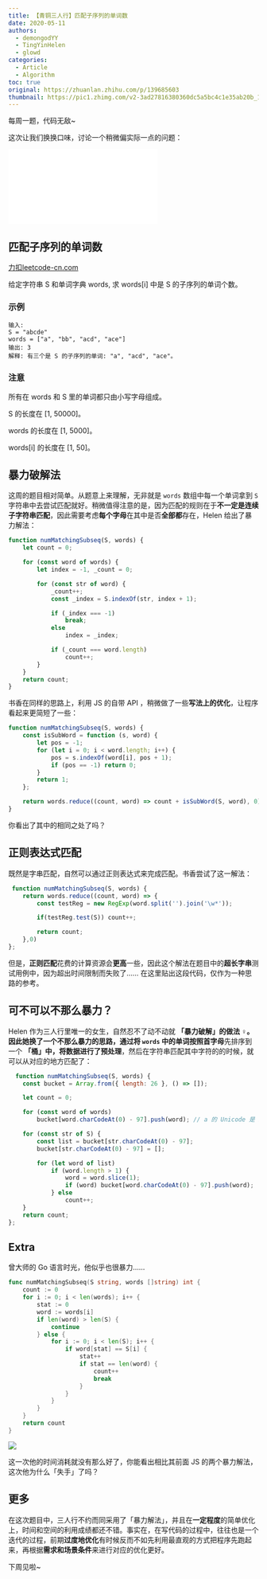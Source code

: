 ```yaml
---
title: 【青铜三人行】匹配子序列的单词数
date: 2020-05-11
authors:
  - demongodYY
  - TingYinHelen
  - glowd
categories:
  - Article
  - Algorithm
toc: true
original: https://zhuanlan.zhihu.com/p/139685603
thumbnail: https://pic1.zhimg.com/v2-3ad27816380360dc5a5bc4c1e35ab20b_1200x500.jpg
---
```


每周一题，代码无敌~

这次让我们换换口味，讨论一个稍微偏实际一点的问题：

<iframe
    frameborder="no" framespacing="0"
    scrolling="no" allowfullscreen="true"
    loading="lazy" lazyload="1"
    src="//player.bilibili.com/player.html?aid=925667742&bvid=BV1bT4y1u7Vy&cid=189923369&page=1"
></iframe>

<!-- more -->

## 匹配子序列的单词数

[力扣 ​leetcode-cn.com][1]

给定字符串 S 和单词字典 words, 求 words\[i\] 中是 S 的子序列的单词个数。

### 示例

```text
输入:
S = "abcde"
words = ["a", "bb", "acd", "ace"]
输出: 3
解释: 有三个是 S 的子序列的单词: "a", "acd", "ace"。
```

### 注意

所有在 words 和 S 里的单词都只由小写字母组成。

S 的长度在 \[1, 50000\]。

words 的长度在 \[1, 5000\]。

words\[i\] 的长度在 \[1, 50\]。

## 暴力破解法

这周的题目相对简单。从题意上来理解，无非就是 `words` 数组中每一个单词拿到 `S` 字符串中去尝试匹配就好。稍微值得注意的是，因为匹配的规则在于**不一定是连续子字符串匹配**，因此需要考虑**每个字母**在其中是否**全部都**存在，Helen 给出了暴力解法：

```JavaScript
function numMatchingSubseq(S, words) {
    let count = 0;

    for (const word of words) {
        let index = -1, _count = 0;

        for (const str of word) {
            _count++;
            const _index = S.indexOf(str, index + 1);

            if (_index === -1)
                break;
            else
                index = _index;

            if (_count === word.length)
                count++;
        }
    }
    return count;
}
```

书香在同样的思路上，利用 JS 的自带 API ，稍微做了一些**写法上的优化**，让程序看起来更简短了一些：

```JavaScript
function numMatchingSubseq(S, words) {
    const isSubWord = function (s, word) {
        let pos = -1;
        for (let i = 0; i < word.length; i++) {
            pos = s.indexOf(word[i], pos + 1);
            if (pos == -1) return 0;
        }
        return 1;
    };

    return words.reduce((count, word) => count + isSubWord(S, word), 0)
}
```

你看出了其中的相同之处了吗？

## 正则表达式匹配

既然是字串匹配，自然可以通过正则表达式来完成匹配。书香尝试了这一解法：

```JavaScript
 function numMatchingSubseq(S, words) {
    return words.reduce((count, word) => {
        const testReg = new RegExp(word.split('').join('\w*'));

        if(testReg.test(S)) count++;

        return count;
    },0)
};
```

但是，**正则匹配**花费的计算资源会**更高**一些，因此这个解法在题目中的**超长字串**测试用例中，因为超出时间限制而失败了…… 在这里贴出这段代码，仅作为一种思路的参考。

## 可不可以不那么暴力？

Helen 作为三人行里唯一的女生，自然忍不了动不动就 **「暴力破解」**的做法 ‍♀️。因此她换了一个不那么暴力的思路，通过将 `words` 中的单词按照**首字母**先排序到一个 **「桶」**中，将数据进行了**预处理**，然后在字符串匹配其中字符的的时候，就可以从对应的地方匹配了：

```JavaScript
  function numMatchingSubseq(S, words) {
    const bucket = Array.from({ length: 26 }, () => []);

    let count = 0;

    for (const word of words)
        bucket[word.charCodeAt(0) - 97].push(word); // a 的 Unicode 是 97

    for (const str of S) {
        const list = bucket[str.charCodeAt(0) - 97];
        bucket[str.charCodeAt(0) - 97] = [];

        for (let word of list)
            if (word.length > 1) {
                word = word.slice(1);
                if (word) bucket[word.charCodeAt(0) - 97].push(word);
            } else
                count++;
    }
    return count;
};
```

## Extra

曾大师的 Go 语言时光，他似乎也很暴力……

```Go
func numMatchingSubseq(S string, words []string) int {
    count := 0
    for i := 0; i < len(words); i++ {
        stat := 0
        word := words[i]
        if len(word) > len(S) {
            continue
        } else {
            for i := 0; i < len(S); i++ {
                if word[stat] == S[i] {
                    stat++
                    if stat == len(word) {
                        count++
                        break
                    }
                }
            }
        }
    }
    return count
}
```

![](https://pic3.zhimg.com/80/v2-324d4980593113295435a6ab95218f1e_1440w.jpg)

这一次他的时间消耗就没有那么好了，你能看出相比其前面 JS 的两个暴力解法，这次他为什么「失手」了吗？

## 更多

在这次题目中，三人行不约而同采用了「暴力解法」，并且在**一定程度**的简单优化上，时间和空间的利用成绩都还不错。事实在，在写代码的过程中，往往也是一个迭代的过程，前期**过度地优化**有时候反而不如先利用最直观的方式把程序先跑起来，再根据**需求和场景条件**来进行对应的优化更好。

下周见啦~

[1]: https://leetcode-cn.com/problems/number-of-matching-subsequences/
